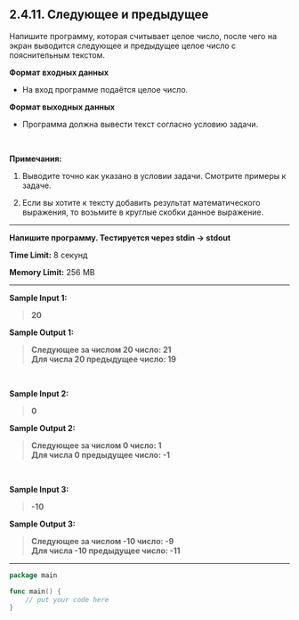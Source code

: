 ## 2.4.11. Следующее и предыдущее

Напишите программу, которая считывает целое число, после чего на экран выводится следующее и предыдущее целое число с пояснительным текстом.

**Формат входных данных**
* На вход программе подаётся целое число.

**Формат выходных данных**
* Программа должна вывести текст согласно условию задачи.

<br />

**Примечания:**

1. Выводите точно как указано в условии задачи. Смотрите примеры к задаче. 

2. Если вы хотите к тексту добавить результат математического выражения, то возьмите в круглые скобки данное выражение. 
 
___
**Напишите программу. Тестируется через stdin → stdout**

**Time Limit:** 8 секунд

**Memory Limit:** 256 MB
___
**Sample Input 1:**
> **20**

**Sample Output 1:**
> **Следующее за числом 20 число: 21<br />
> Для числа 20 предыдущее число: 19**

<br />

**Sample Input 2:**
> **0**

**Sample Output 2:**
> **Следующее за числом 0 число: 1<br />
> Для числа 0 предыдущее число: -1**

<br />

**Sample Input 3:**
> **-10**

**Sample Output 3:**
> **Следующее за числом -10 число: -9<br />
> Для числа -10 предыдущее число: -11**

___
```Go
package main

func main() {
    // put your code here
}
```